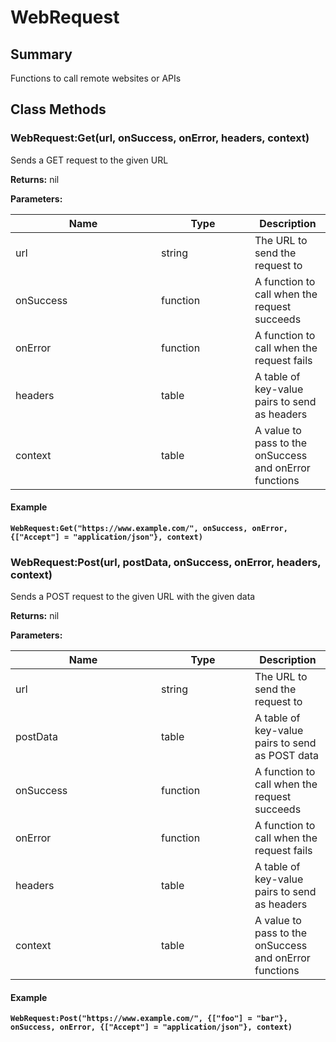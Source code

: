 
# WebRequest

## Summary
Functions to call remote websites or APIs



## Class Methods

        
### WebRequest:Get(url, onSuccess, onError, headers, context)

Sends a GET request to the given URL

**Returns:** nil 


**Parameters:**

<table data-full-width="false">
<thead><tr><th width="217">Name</th><th width="134">Type</th><th>Description</th></tr></thead>
<tbody><tr><td>url</td><td>string</td><td>The URL to send the request to</td></tr>
<tr><td>onSuccess</td><td>function</td><td>A function to call when the request succeeds</td></tr>
<tr><td>onError</td><td>function</td><td>A function to call when the request fails</td></tr>
<tr><td>headers</td><td>table</td><td>A table of key-value pairs to send as headers</td></tr>
<tr><td>context</td><td>table</td><td>A value to pass to the onSuccess and onError functions</td></tr></tbody></table>




#### Example

<pre class="language-lua"><code class="lang-lua"><strong>WebRequest:Get("https://www.example.com/", onSuccess, onError, {["Accept"] = "application/json"}, context)</strong></code></pre>




### WebRequest:Post(url, postData, onSuccess, onError, headers, context)

Sends a POST request to the given URL with the given data

**Returns:** nil 


**Parameters:**

<table data-full-width="false">
<thead><tr><th width="217">Name</th><th width="134">Type</th><th>Description</th></tr></thead>
<tbody><tr><td>url</td><td>string</td><td>The URL to send the request to</td></tr>
<tr><td>postData</td><td>table</td><td>A table of key-value pairs to send as POST data</td></tr>
<tr><td>onSuccess</td><td>function</td><td>A function to call when the request succeeds</td></tr>
<tr><td>onError</td><td>function</td><td>A function to call when the request fails</td></tr>
<tr><td>headers</td><td>table</td><td>A table of key-value pairs to send as headers</td></tr>
<tr><td>context</td><td>table</td><td>A value to pass to the onSuccess and onError functions</td></tr></tbody></table>




#### Example

<pre class="language-lua"><code class="lang-lua"><strong>WebRequest:Post("https://www.example.com/", {["foo"] = "bar"}, onSuccess, onError, {["Accept"] = "application/json"}, context)</strong></code></pre>



    

